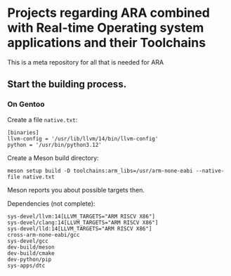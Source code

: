 **P**rojects regarding **AR**A combined with **R**eal-time **O**perating system applications and their **T**oolchains
=====================================================================================================================

This is a meta repository for all that is needed for ARA

## Start the building process.

### On Gentoo

Create a file `native.txt`:
```
[binaries]
llvm-config = '/usr/lib/llvm/14/bin/llvm-config'
python = '/usr/bin/python3.12'
```

Create a Meson build directory:
```
meson setup build -D toolchains:arm_libs=/usr/arm-none-eabi --native-file native.txt
```

Meson reports you about possible targets then.

Dependencies (not complete):
```
sys-devel/llvm:14[LLVM_TARGETS="ARM RISCV X86"]
sys-devel/clang:14[LLVM_TARGETS="ARM RISCV X86"]
sys-devel/lld:14[LLVM_TARGETS="ARM RISCV X86"]
cross-arm-none-eabi/gcc
sys-devel/gcc
dev-build/meson
dev-build/cmake
dev-python/pip
sys-apps/dtc
